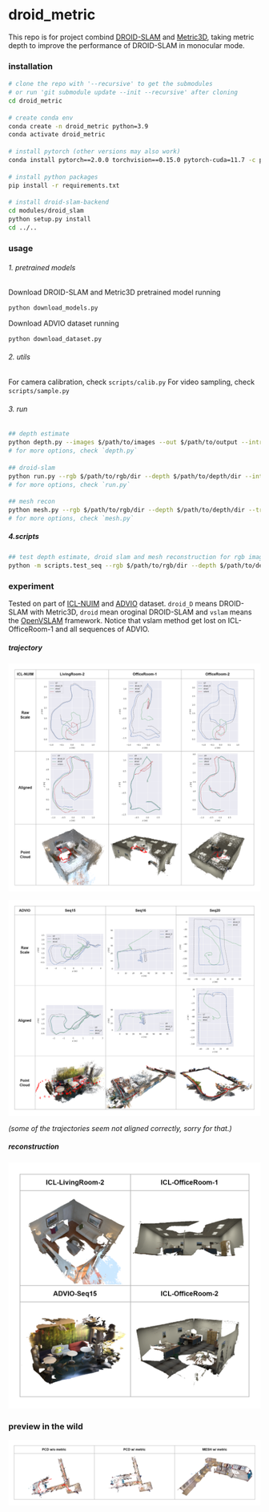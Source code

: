 # droid_metric

This repo is for project combind [DROID-SLAM](https://github.com/princeton-vl/DROID-SLAM) and [Metric3D](https://github.com/YvanYin/Metric3D), taking metric depth to improve the performance of DROID-SLAM in monocular mode.

### installation
```bash
# clone the repo with '--recursive' to get the submodules
# or run 'git submodule update --init --recursive' after cloning
cd droid_metric

# create conda env
conda create -n droid_metric python=3.9
conda activate droid_metric

# install pytorch (other versions may also work)
conda install pytorch==2.0.0 torchvision==0.15.0 pytorch-cuda=11.7 -c pytorch -c nvidia

# install python packages
pip install -r requirements.txt

# install droid-slam-backend
cd modules/droid_slam
python setup.py install
cd ../..
```

### usage
###### 1. pretrained models
Download DROID-SLAM and Metric3D pretrained model running
```bash
python download_models.py
```

Download ADVIO dataset running
```bash
python download_dataset.py
```

###### 2. utils
For camera calibration, check `scripts/calib.py`
For video sampling, check `scripts/sample.py`

###### 3. run
```bash
## depth estimate
python depth.py --images $/path/to/images --out $/path/to/output --intr $/path/to/intrinsic/file
# for more options, check `depth.py`

## droid-slam
python run.py --rgb $/path/to/rgb/dir --depth $/path/to/depth/dir --intr $/path/to/intrinsic/file --viz
# for more options, check `run.py`

## mesh recon
python mesh.py --rgb $/path/to/rgb/dir --depth $/path/to/depth/dir --traj $/path/to/pose/dir --intr $/path/to/intrinsic/file --mesh $/path/to/output/mesh/ply
# for more options, check `mesh.py`
```

##### 4.scripts
```bash
## test depth estimate, droid slam and mesh reconstruction for rgb image sequence
python -m scripts.test_seq --rgb $/path/to/rgb/dir --depth $/path/to/depth/dir --poses $/path/to/pose/dir --mesh $/path/to/output/mesh/ply --intr $/path/to/intrinsic/file --viz
```

### experiment
Tested on part of [ICL-NUIM](https://www.doc.ic.ac.uk/~ahanda/VaFRIC/iclnuim.html) and [ADVIO](https://github.com/AaltoVision/ADVIO) dataset. `droid_D` means DROID-SLAM with Metric3D, `droid` mean oroginal DROID-SLAM and `vslam` means the [OpenVSLAM](https://github.com/stella-cv/stella_vslam) framework. Notice that vslam method get lost on ICL-OfficeRoom-1 and all sequences of ADVIO. 

##### trajectory

![icl-traj](assets/traj_icl.png)

![advio-traj](assets/traj_advio.png)

*(some of the trajectories seem not aligned correctly, sorry for that.)*

##### reconstruction

![mesh](assets/mesh.png)

### preview in the wild

![wild](assets/wild_p.png)
